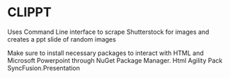 # CLIPPT
Uses Command Line interface to scrape Shutterstock for images and creates a ppt slide of random images


Make sure to install necessary packages to interact with HTML and Microsoft Powerpoint through NuGet Package Manager.
Html Agility Pack
SyncFusion.Presentation

